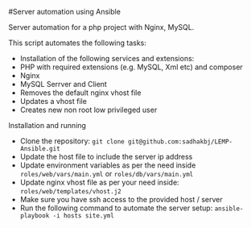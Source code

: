 #Server automation using Ansible

Server automation for a php project with Nginx, MySQL.

This script automates the following tasks:

- Installation of the following services and extensions:
- PHP with required extensions (e.g. MySQL, Xml etc) and composer
- Nginx
- MySQL Serrver and Client
- Removes the default nginx vhost file
- Updates a vhost file
- Creates new non root low privileged user

 Installation and running

- Clone the repository: `git clone git@github.com:sadhakbj/LEMP-Ansible.git`
- Update the host file to include the server ip address
- Update environment variables as per the need inside `roles/web/vars/main.yml` or `roles/db/vars/main.yml`
- Update nginx vhost file as per your need inside: `roles/web/templates/vhost.j2`
- Make sure you have ssh access to the provided host / server
- Run the following command to automate the server setup: `ansible-playbook -i hosts site.yml`
